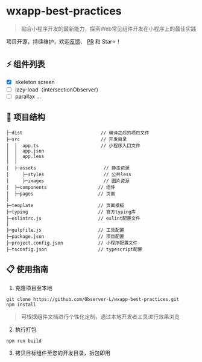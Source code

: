 <div align=center>

</div>

# wxapp-best-practices

> 贴合小程序开发的最新能力，探索Web常见组件开发在小程序上的最佳实践

项目开源，持续维护，欢迎[反馈](https://github.com/Observer-L/wxapp-best-practices/issues)、 [PR](https://github.com/Observer-L/wxapp-best-practices/pulls) 和 Star⭐️！


## ⚡️ 组件列表

- [x] skeleton screen
- [ ] lazy-load（intersectionObserver） 
- [ ] parallax
...

## 🔩 项目结构

```
├─dist                             // 编译之后的项目文件
├─src                              // 开发目录
│  │  app.ts                       // 小程序入口文件
│  │  app.json
│  │  app.less
│  │
│  ├─assets                     	// 静态资源
│     ├─styles                  	// 公共less
│     ├─images                  	// 图片资源
│  ├─components                   // 组件
│  ├─pages                        // 页面
│
├─template                        // 页面模板
├─typing                          // 官方typing库
├─eslintrc.js                     // eslint配置文件
│
├─gulpfile.js                     // 工具配置
├─package.json                    // 项目配置
├─project.config.json             // 小程序配置文件
├─tsconfig.json                   // typescript配置
```

## 📋 使用指南

1. 克隆项目至本地

```shell
git clone https://github.com/Observer-L/wxapp-best-practices.git
npm install
```

> 可根据组件文档进行个性化定制，通过本地开发者工具进行效果浏览

2. 执行打包
```shell
npm run build
```

3. 拷贝目标组件至您的开发目录，拆包即用